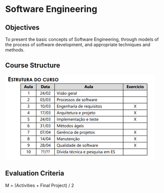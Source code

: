# Software Engineering
## Objectives
To present the basic concepts of Software Engineering, through models of the process of software development, and appropriate techniques and methods.

## Course Structure
![](./resources/estrutura-do-curso.png)

## Evaluation Criteria
M = (Activities + Final Project) / 2 
